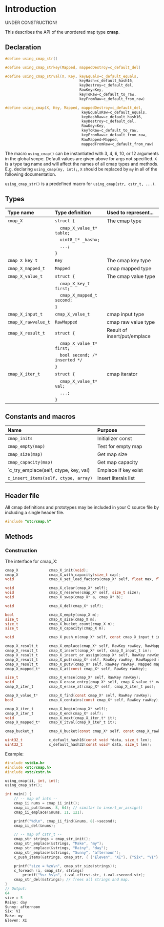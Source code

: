 # Introduction

UNDER CONSTRUCTION!

This describes the API of the unordered map type **cmap**.

## Declaration

```c
#define using_cmap_str()

#define using_cmap_strkey(Mapped, mappedDestroy=c_default_del)

#define using_cmap_strval(X, Key, keyEquals=c_default_equals,
                                  keyHash=c_default_hash16,
                                  keyDestroy=c_default_del,
                                  RawKey=Key,
                                  keyToRaw=c_default_to_raw,
                                  keyFromRaw=c_default_from_raw)

#define using_cmap(X, Key, Mapped, mappedDestroy=c_default_del,
                                   keyEqualsRaw=c_default_equals,
                                   keyHashRaw=c_default_hash16,
                                   keyDestroy=c_default_del,
                                   RawKey=Key,
                                   keyToRaw=c_default_to_raw,
                                   keyFromRaw=c_default_from_raw,
                                   RawMapped=Mapped,
                                   mappedFromRaw=c_default_from_raw)
```
The macro `using_cmap()` can be instantiated with 3, 4, 6, 10, or 12 arguments in the global scope.
Default values are given above for args not specified. `X` is a type tag name and
will affect the names of all cmap types and methods. E.g. declaring `using_cmap(my, int);`, `X` should
be replaced by `my` in all of the following documentation.

`using_cmap_str()` is a predefined macro for `using_cmap(str, cstr_t, ...)`.

## Types

| Type name            | Type definition                       | Used to represent...               |
|:---------------------|:--------------------------------------|:-----------------------------------|
| `cmap_X`             | `struct {`                            | The cmap type                      |
|                      | `  cmap_X_value_t* table;`            |                                    |
|                      | `  uint8_t* _hashx;`                  |                                    |
|                      | `  ...;`                              |                                    |
|                      | `}`                                   |                                    |
| `cmap_X_key_t`       | `Key`                                 | The cmap key type                  |
| `cmap_X_mapped_t`    | `Mapped`                              | cmap mapped type                   |
| `cmap_X_value_t`     | `struct {`                            | The cmap value type                |
|                      | `  cmap_X_key_t first;`               |                                    |
|                      | `  cmap_X_mapped_t second;`           |                                    |
|                      | `}`                                   |                                    |
| `cmap_X_input_t`     | `cmap_X_value_t`                      | cmap input type                    |
| `cmap_X_rawvalue_t`  | `RawMapped`                           | cmap raw value type                |
| `cmap_X_result_t`    | `struct {`                            | Result of insert/put/emplace       |
|                      | `  cmap_X_value_t* first;`            |                                    |
|                      | `  bool second; /* inserted */`       |                                    |
|                      | `}`                                   |                                    |
| `cmap_X_iter_t`      | `struct {`                            | cmap iterator                      |
|                      | `  cmap_X_value_t* val;`              |                                    |
|                      | `  ...;`                              |                                    |
|                      | `}`                                   |                                    |

## Constants and macros

| Name                                            | Purpose                |
|:------------------------------------------------|:-----------------------|
|  `cmap_inits`                                   | Initializer const      |
|  `cmap_empty(map)`                              | Test for empty map     |
|  `cmap_size(map)`                               | Get map size           |
|  `cmap_capacity(map)`                           | Get map capacity       |
|  `c_try_emplace(self, ctype, key, val)          | Emplace if key exist   |
|  `c_insert_items(self, ctype, array)`           | Insert literals list   |

## Header file

All cmap definitions and prototypes may be included in your C source file by including a single header file.

```c
#include "stc/cmap.h"
```
## Methods

### Construction

The interface for cmap_X:
```c
cmap_X              cmap_X_init(void);
cmap_X              cmap_X_with_capacity(size_t cap);
void                cmap_X_set_load_factors(cmap_X* self, float max, float shrink);

void                cmap_X_clear(cmap_X* self);
void                cmap_X_reserve(cmap_X* self, size_t size);
void                cmap_X_swap(cmap_X* a, cmap_X* b);

void                cmap_X_del(cmap_X* self);

bool                cmap_X_empty(cmap_X m);
size_t              cmap_X_size(cmap_X m);
size_t              cmap_X_bucket_count(cmap_X m);
size_t              cmap_X_capacity(cmap_X m);

void                cmap_X_push_n(cmap_X* self, const cmap_X_input_t in[], size_t size);

cmap_X_result_t     cmap_X_emplace(cmap_X* self, RawKey rawKey, RawMapped rawVal);
cmap_X_result_t     cmap_X_insert(cmap_X* self, cmap_X_input_t in);
cmap_X_result_t     cmap_X_insert_or_assign(cmap_X* self, RawKey rawKey, RawMapped rawVal);
cmap_X_result_t     cmap_X_put(cmap_X* self, RawKey rawKey, RawMapped rawVal);
cmap_X_result_t     cmap_X_putv(cmap_X* self, RawKey rawKey, Mapped mapped);
cmap_X_mapped_t*    cmap_X_at(const cmap_X* self, RawKey rawKey);

size_t              cmap_X_erase(cmap_X* self, RawKey rawKey);
void                cmap_X_erase_entry(cmap_X* self, cmap_X_value_t* val);
cmap_X_iter_t       cmap_X_erase_at(cmap_X* self, cmap_X_iter_t pos);

cmap_X_value_t*     cmap_X_find(const cmap_X* self, RawKey rawKey);
bool                cmap_X_contains(const cmap_X* self, RawKey rawKey);

cmap_X_iter_t       cmap_X_begin(cmap_X* self);
cmap_X_iter_t       cmap_X_end(cmap_X* self);
void                cmap_X_next(cmap_X_iter_t* it);
cmap_X_mapped_t*    cmap_X_itval(cmap_X_iter_t it);

cmap_bucket_t       cmap_X_bucket(const cmap_X* self, const cmap_X_rawkey_t* rawKeyPtr);

uint32_t            c_default_hash16(const void *data, size_t len);
uint32_t            c_default_hash32(const void* data, size_t len);
```

Example:
```c
#include <stdio.h>
#include <stc/cmap.h>
#include <stc/cstr.h>

using_cmap(ii, int, int);
using_cmap_str();

int main() {
    // -- map of ints --
    cmap_ii nums = cmap_ii_init();
    cmap_ii_put(&nums, 8, 64); // similar to insert_or_assign()
    cmap_ii_emplace(&nums, 11, 121);

    printf("%d\n", cmap_ii_find(&nums, 8)->second);
    cmap_ii_del(&nums);

    // -- map of cstr_t --
    cmap_str strings = cmap_str_init();
    cmap_str_emplace(&strings, "Make", "my");
    cmap_str_emplace(&strings, "Rainy", "day");
    cmap_str_emplace(&strings, "Sunny", "afternoon");
    c_push_items(&strings, cmap_str, { {"Eleven", "XI"}, {"Six", "VI"} });

    printf("size = %zu\n", cmap_str_size(strings));
    c_foreach (i, cmap_str, strings)
        printf("%s: %s\n", i.val->first.str, i.val->second.str);
    cmap_str_del(&strings); // frees all strings and map.
}
// Output:
64
size = 5
Rainy: day
Sunny: afternoon
Six: VI
Make: my
Eleven: XI
```
